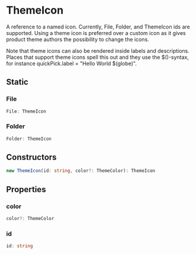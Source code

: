 # ThemeIcon

A reference to a named icon. Currently, File, Folder, and ThemeIcon ids are supported. Using a theme icon is preferred over a custom icon as it gives product theme authors the possibility to change the icons.

Note that theme icons can also be rendered inside labels and descriptions. Places that support theme icons spell this out and they use the $(<name>)-syntax, for instance quickPick.label = "Hello World $(globe)".

## Static

### File

```typescript
File: ThemeIcon
```

### Folder

```typescript
Folder: ThemeIcon
```

## Constructors

```typescript
new ThemeIcon(id: string, color?: ThemeColor): ThemeIcon
```

## Properties

### color

```typescript
color?: ThemeColor
```

### id

```typescript
id: string
```

[ThemeColor]: ThemeColor.md
